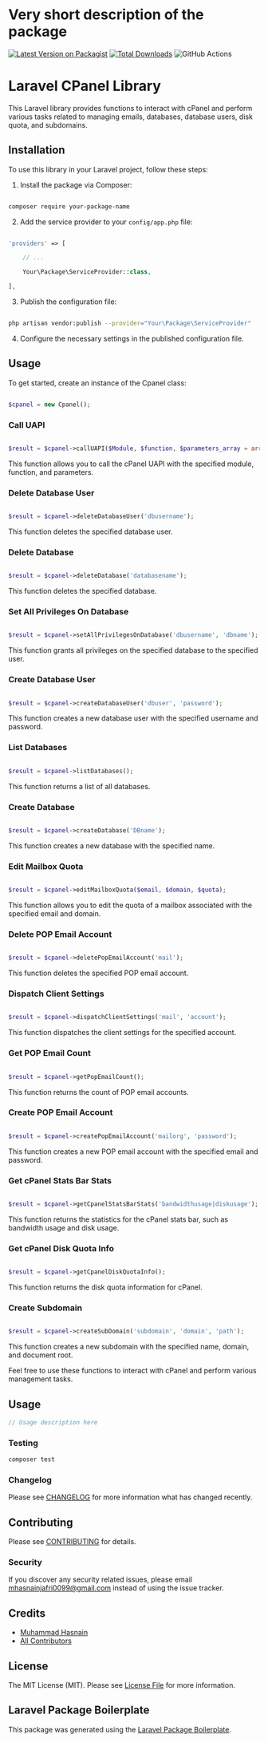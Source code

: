 # Very short description of the package

[![Latest Version on Packagist](https://img.shields.io/packagist/v/MHasnainJafri/cpanel.svg?style=flat-square)](https://packagist.org/packages/mhasnainjafri/cpanel)
[![Total Downloads](https://img.shields.io/packagist/dt/MHasnainJafri/cpanel.svg?style=flat-square)](https://packagist.org/packages/mhasnainjafri/cpanel)
![GitHub Actions](https://github.com/MHasnainJafri/cpanel/actions/workflows/main.yml/badge.svg)

# Laravel CPanel Library

This Laravel library provides functions to interact with cPanel and perform various tasks related to managing emails, databases, database users, disk quota, and subdomains.

## Installation

To use this library in your Laravel project, follow these steps:

1. Install the package via Composer:

```bash

composer require your-package-name

```

2. Add the service provider to your `config/app.php` file:

```php

'providers' => [

    // ...

    Your\Package\ServiceProvider::class,

],

```

3. Publish the configuration file:

```bash

php artisan vendor:publish --provider="Your\Package\ServiceProvider"

```

4. Configure the necessary settings in the published configuration file.

## Usage

To get started, create an instance of the Cpanel class:

```php

$cpanel = new Cpanel();

```

### Call UAPI

```php

$result = $cpanel->callUAPI($Module, $function, $parameters_array = array());

```

This function allows you to call the cPanel UAPI with the specified module, function, and parameters.

### Delete Database User

```php

$result = $cpanel->deleteDatabaseUser('dbusername');

```

This function deletes the specified database user.

### Delete Database

```php

$result = $cpanel->deleteDatabase('databasename');

```

This function deletes the specified database.

### Set All Privileges On Database

```php

$result = $cpanel->setAllPrivilegesOnDatabase('dbusername', 'dbname');

```

This function grants all privileges on the specified database to the specified user.

### Create Database User

```php

$result = $cpanel->createDatabaseUser('dbuser', 'password');

```

This function creates a new database user with the specified username and password.

### List Databases

```php

$result = $cpanel->listDatabases();

```

This function returns a list of all databases.

### Create Database

```php

$result = $cpanel->createDatabase('DBname');

```

This function creates a new database with the specified name.

### Edit Mailbox Quota

```php

$result = $cpanel->editMailboxQuota($email, $domain, $quota);

```

This function allows you to edit the quota of a mailbox associated with the specified email and domain.

### Delete POP Email Account

```php

$result = $cpanel->deletePopEmailAccount('mail');

```

This function deletes the specified POP email account.

### Dispatch Client Settings

```php

$result = $cpanel->dispatchClientSettings('mail', 'account');

```

This function dispatches the client settings for the specified account.

### Get POP Email Count

```php

$result = $cpanel->getPopEmailCount();

```

This function returns the count of POP email accounts.

### Create POP Email Account

```php

$result = $cpanel->createPopEmailAccount('mailorg', 'password');

```

This function creates a new POP email account with the specified email and password.

### Get cPanel Stats Bar Stats

```php

$result = $cpanel->getCpanelStatsBarStats('bandwidthusage|diskusage');

```

This function returns the statistics for the cPanel stats bar, such as bandwidth usage and disk usage.

### Get cPanel Disk Quota Info

```php

$result = $cpanel->getCpanelDiskQuotaInfo();

```

This function returns the disk quota information for cPanel.

### Create Subdomain

```php

$result = $cpanel->createSubDomain('subdomain', 'domain', 'path');

```

This function creates a new subdomain with the specified name, domain, and document root.

Feel free to use these functions to interact with cPanel and perform various management tasks.



## Usage

```php
// Usage description here
```

### Testing

```bash
composer test
```

### Changelog

Please see [CHANGELOG](CHANGELOG.md) for more information what has changed recently.

## Contributing

Please see [CONTRIBUTING](CONTRIBUTING.md) for details.

### Security

If you discover any security related issues, please email mhasnainjafri0099@gmail.com instead of using the issue tracker.

## Credits

-   [Muhammad Hasnain](https://github.com/hasnain)
-   [All Contributors](../../contributors)

## License

The MIT License (MIT). Please see [License File](LICENSE.md) for more information.

## Laravel Package Boilerplate

This package was generated using the [Laravel Package Boilerplate](https://laravelpackageboilerplate.com).
